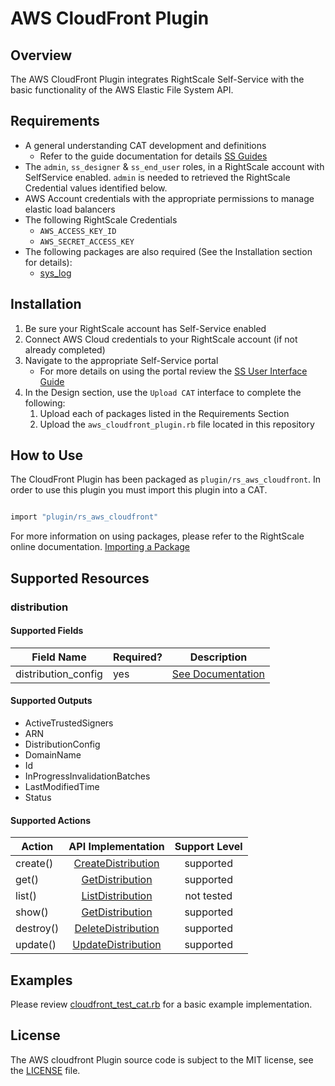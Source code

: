 # AWS CloudFront Plugin

## Overview

The AWS CloudFront Plugin integrates RightScale Self-Service with the basic functionality of the AWS Elastic File System API.

## Requirements

- A general understanding CAT development and definitions
  - Refer to the guide documentation for details [SS Guides](http://docs.rightscale.com/ss/guides/)
- The `admin`, `ss_designer` & `ss_end_user` roles, in a RightScale account with SelfService enabled.  `admin` is needed to retrieved the RightScale Credential values identified below.
- AWS Account credentials with the appropriate permissions to manage elastic load balancers
- The following RightScale Credentials
  - `AWS_ACCESS_KEY_ID`
  - `AWS_SECRET_ACCESS_KEY`
- The following packages are also required (See the Installation section for details):
  - [sys_log](../../libraries/sys_log.rb)

## Installation

1. Be sure your RightScale account has Self-Service enabled
1. Connect AWS Cloud credentials to your RightScale account (if not already completed)
1. Navigate to the appropriate Self-Service portal
   - For more details on using the portal review the [SS User Interface Guide](http://docs.rightscale.com/ss/guides/ss_user_interface_guide.html)
1. In the Design section, use the `Upload CAT` interface to complete the following:
   1. Upload each of packages listed in the Requirements Section
   1. Upload the `aws_cloudfront_plugin.rb` file located in this repository

## How to Use

The CloudFront Plugin has been packaged as `plugin/rs_aws_cloudfront`. In order to use this plugin you must import this plugin into a CAT.

```ruby

import "plugin/rs_aws_cloudfront"
```

For more information on using packages, please refer to the RightScale online documentation. [Importing a Package](http://docs.rightscale.com/ss/guides/ss_packaging_cats.html#importing-a-package)

## Supported Resources

### distribution

#### Supported Fields

| Field Name | Required? | Description |
|------------|-----------|-------------|
|distribution_config| yes | [See Documentation](https://docs.aws.amazon.com/cloudfront/latest/APIReference/API_CreateDistribution.html#cloudfront-CreateDistribution-request-DistributionConfig)

#### Supported Outputs

- ActiveTrustedSigners
- ARN
- DistributionConfig
- DomainName
- Id
- InProgressInvalidationBatches
- LastModifiedTime
- Status

#### Supported Actions

| Action | API Implementation | Support Level |
|--------------|:----:|:-------------:|
| create() | [CreateDistribution](https://docs.aws.amazon.com/cloudfront/latest/APIReference/API_CreateDistribution.html) | supported
| get() | [GetDistribution](https://docs.aws.amazon.com/cloudfront/latest/APIReference/API_GetDistribution.html) | supported
| list() | [ListDistribution](https://docs.aws.amazon.com/cloudfront/latest/APIReference/API_ListDistributions.html) | not tested
| show() | [GetDistribution](https://docs.aws.amazon.com/cloudfront/latest/APIReference/API_GetDistribution.html) | supported
| destroy() | [DeleteDistribution](https://docs.aws.amazon.com/cloudfront/latest/APIReference/API_DeleteDistribution.html) | supported
| update() | [UpdateDistribution](https://docs.aws.amazon.com/cloudfront/latest/APIReference/API_UpdateDistribution.html) | supported

## Examples

Please review [cloudfront_test_cat.rb](./cloudfront_test_cat.rb) for a basic example implementation.

## License

The AWS cloudfront Plugin source code is subject to the MIT license, see the [LICENSE](../../LICENSE) file.

